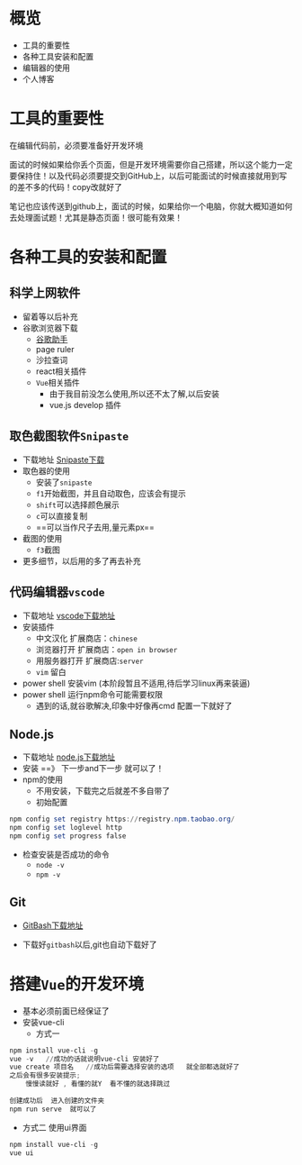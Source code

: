 # 概览

- 工具的重要性
- 各种工具安装和配置
- 编辑器的使用
- 个人博客

# 工具的重要性

在编辑代码前，必须要准备好开发环境

面试的时候如果给你丢个页面，但是开发环境需要你自己搭建，所以这个能力一定要保持住！以及代码必须要提交到GitHub上，以后可能面试的时候直接就用到写的差不多的代码！copy改就好了

笔记也应该传送到github上，面试的时候，如果给你一个电脑，你就大概知道如何去处理面试题！尤其是静态页面！很可能有效果！

# 各种工具的安装和配置

## 科学上网软件

- 留着等以后补充
- 谷歌浏览器下载
  - [谷歌助手](https://github.com/haotian-wang/google-access-helper)
  - page ruler
  - 沙拉查词
  - react相关插件
  - `Vue`相关插件
    - 由于我目前没怎么使用,所以还不太了解,以后安装
    - vue.js develop 插件

## 取色截图软件`Snipaste`

- 下载地址  [Snipaste下载](https://zh.snipaste.com/download.html)
- 取色器的使用
  - 安装了`snipaste`
  - `f1`开始截图，并且自动取色，应该会有提示
  - `shift`可以选择颜色展示
  - `c`可以直接复制
  - ==可以当作尺子去用,量元素px==
- 截图的使用
  - `f3`截图
- 更多细节，以后用的多了再去补充



## 代码编辑器`vscode`

- 下载地址 [vscode下载地址](https://code.visualstudio.com)
- 安装插件
  - 中文汉化  扩展商店：`chinese`
  - 浏览器打开  扩展商店：`open in browser`
  - 用服务器打开  扩展商店:`server`
  - `vim` 留白
- power shell 安装vim (本阶段暂且不适用,待后学习linux再来装逼)
- power shell  运行npm命令可能需要权限
  - 遇到的话,就谷歌解决,印象中好像再cmd 配置一下就好了



## Node.js

- 下载地址 [node.js下载地址](https://nodejs.org/zh-cn/)
- 安装  ==》 下一步and下一步 就可以了！
- npm的使用
  - 不用安装，下载完之后就差不多自带了
  - 初始配置

```powershell
npm config set registry https://registry.npm.taobao.org/
npm config set loglevel http
npm config set progress false
```

- 检查安装是否成功的命令
  - `node -v`
  - `npm -v`



## Git

- [GitBash下载地址](https://gitforwindows.org/)

- 下载好`gitbash`以后,git也自动下载好了

  

  

  



# 搭建`Vue`的开发环境

- 基本必须前面已经保证了
- 安装vue-cli
  - 方式一

```powershell
npm install vue-cli -g
vue -v   //成功的话就说明vue-cli 安装好了
vue create 项目名   //成功后需要选择安装的选项   就全部都选就好了
之后会有很多安装提示;
	慢慢读就好 , 看懂的就Y  看不懂的就选择跳过  
	
创建成功后  进入创建的文件夹  
npm run serve  就可以了

```



- 方式二 使用ui界面

```powershell
npm install vue-cli -g
vue ui

```



​	



